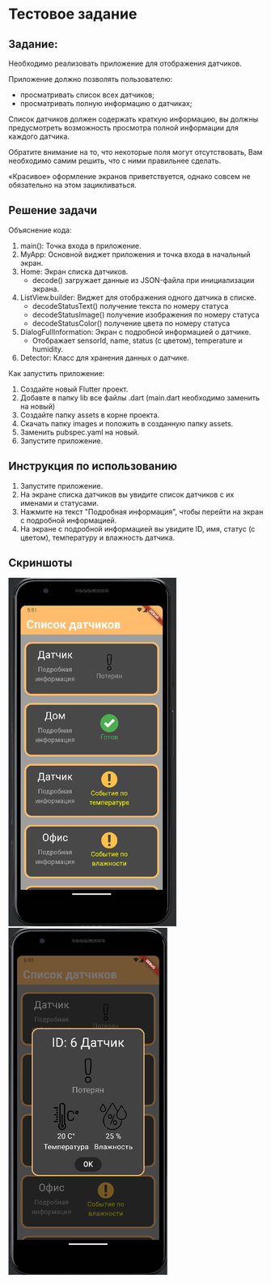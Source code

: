 # Тестовое задание
## Задание:
Необходимо реализовать приложение для отображения датчиков.

Приложение должно позволять пользователю:

- просматривать список всех датчиков;
- просматривать полную информацию о датчиках;

Список датчиков должен содержать краткую информацию, вы должны предусмотреть возможность просмотра полной информации для каждого датчика.

Обратите внимание на то, что некоторые поля могут отсутствовать, Вам необходимо
самим решить, что с ними правильнее сделать.

«Красивое» оформление экранов приветствуется, однако совсем не обязательно на этом
зацикливаться.

## Решение задачи
Объяснение кода:

1. main(): Точка входа в приложение.
2. MyApp: Основной виджет приложения и точка входа в начальный экран.
3. Home: Экран списка датчиков.
    * decode() загружает данные из JSON-файла при инициализации экрана.
4. ListView.builder: Виджет для отображения одного датчика в списке.
    * decodeStatusText() получение текста по номеру статуса
    * decodeStatusImage() получение изображения по номеру статуса
    * decodeStatusColor() получение цвета по номеру статуса
6. DialogFullInformation: Экран с подробной информацией о датчике.
    * Отображает sensorId, name, status (с цветом), temperature и humidity.
7. Detector: Класс для хранения данных о датчике.

Как запустить приложение:

1. Создайте новый Flutter проект.
2. Добавте в папку lib все файлы .dart (main.dart необходимо заменить на новый)
3. Создайте папку assets в корне проекта.
4. Скачать папку images и положить в созданную папку assets.
5. Заменить pubspec.yaml на новый.
6. Запустите приложение.

## Инструкция по использованию

1. Запустите приложение.
2. На экране списка датчиков вы увидите список датчиков с их именами и статусами.
3. Нажмите на текст "Подробная информация", чтобы перейти на экран с подробной информацией.
4. На экране с подробной информацией вы увидите ID, имя, статус (с цветом), температуру и влажность датчика.

## Скриншоты

![Скриншот списка датчиков](screenshots/home.png)
![Скриншот подробной информации о датчике](screenshots/full_information.png)
